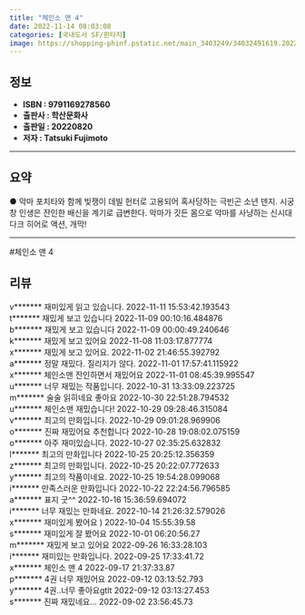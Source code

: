 ```yaml
---
title: "체인소 맨 4"
date: 2022-11-14 08:03:08
categories: [국내도서 SF/판타지]
image: https://shopping-phinf.pstatic.net/main_3403249/34032491619.20221019101519.jpg
---
```


## **정보**

- **ISBN : 9791169278560**
- **출판사 : 학산문화사**
- **출판일 : 20220820**
- **저자 : Tatsuki Fujimoto**

------



## **요약**



● 악마 포치타와 함께 빚쟁이 데빌 헌터로 고용되어 혹사당하는 극빈곤 소년 덴지. 시궁창 인생은 잔인한 배신을 계기로 급변한다. 악마가 깃든 몸으로 악마를 사냥하는 신시대 다크 히어로 액션, 개막!



------

#체인소 맨 4


## **리뷰** 

  v******* 재미있게 읽고 있습니다. 2022-11-11 15:53:42.193543 <br/>  t******* 재밌게 보고 있습니다 2022-11-09 00:10:16.484876 <br/>  b******* 재밌게 보고 있습니다 2022-11-09 00:00:49.240646 <br/>  k******* 재밌게 보고 있어요  2022-11-08 11:03:17.877774 <br/>  x******* 재밌게 보고 있어요. 2022-11-02 21:46:55.392792 <br/>  a******* 정말 재밌다. 질리지가 않다. 2022-11-01 17:57:41.115922 <br/>  x******* 체인소맨 잔인하면서 재밌어요 2022-11-01 08:45:39.995547 <br/>  u******* 너무 재밌는 작품입니다. 2022-10-31 13:33:09.223725 <br/>  m******* 술술 읽히네요 좋아요 2022-10-30 22:51:28.794532 <br/>  u******* 체인소맨 재밌습니다! 2022-10-29 09:28:46.315084 <br/>  v******* 최고의 만화입니다. 2022-10-29 09:01:28.969906 <br/>  o******* 진짜 재밌어요 추천합니다 2022-10-28 19:08:02.075159 <br/>  o******* 아주 재미있습니다. 2022-10-27 02:35:25.632832 <br/>  l******* 최고의 만화입니다  2022-10-25 20:25:12.356359 <br/>  z******* 최고의 만화입니다. 2022-10-25 20:22:07.772633 <br/>  y******* 최고의 작품이네요. 2022-10-25 19:54:28.099068 <br/>  i******* 만족스러운 만화입니다  2022-10-22 22:24:56.796585 <br/>  a******* 표지 굿^^   2022-10-16 15:36:59.694072 <br/>  i******* 너무 재밌는 만화네요. 2022-10-14 21:26:32.579026 <br/>  x******* 재미있게 봤어요 ) 2022-10-04 15:55:39.58 <br/>  s******* 재미있게 잘 봤어요 2022-10-01 06:20:56.27 <br/>  m******* 재밌게 보고 있어요 2022-09-26 16:33:28.103 <br/>  i******* 재미있는 만화입니다. 2022-09-25 17:33:41.72 <br/>  x******* 체인소 맨 4 2022-09-17 21:37:33.87 <br/>  p******* 4권 너무 재밌어요 2022-09-12 03:13:52.793 <br/>  y******* 4권..너무 좋아요gtlt 2022-09-12 03:13:27.453 <br/>  s******* 진짜 재밌네요... 2022-09-02 23:56:45.73 <br/>